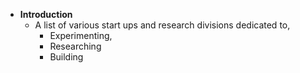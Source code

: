 - **Introduction**
	- A list of various start ups and research divisions dedicated to,
		- Experimenting,
		- Researching
		- Building